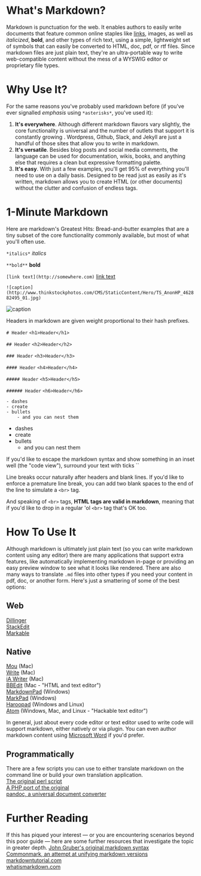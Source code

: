 # What's Markdown?
Markdown is punctuation for the web. It enables authors to easily write documents that feature common online staples like [links](http://google.com), images, as well as *italicized*, **bold**, and other types of rich text, using a simple, lightweight set of symbols that can easily be converted to HTML, doc, pdf, or rtf files. Since markdown files are just plain text, they're an ultra-portable way to write web-compatible content without the mess of a WYSWIG editor or proprietary file types.

# Why Use It?
For the same reasons you've probably used markdown before (if you've ever signalled *emphasis* using `*asterisks*`, you've used it):

1. **It's everywhere**. Although different markdown flavors vary slightly, the core functionality is universal and the number of outlets that support it is constantly growing . Wordpress, Github, Slack, and Jekyll are just a handful of those sites that allow you to write in markdown.  
2. **It's versatile**. Besides blog posts and social media comments, the language can be used for documentation, wikis, books, and anything else that requires a clean but expressive formatting palette.  
3. **It's easy**. With just a few examples, you'll get 95% of everything you'll need to use on a daily basis. Designed to be read just as easily as it's written, markdown allows you to create HTML (or other documents) without the clutter and confusion of endless tags.

# 1-Minute Markdown
Here are markdown's Greatest Hits: Bread-and-butter examples that are a tiny subset of the core functionality commonly available, but most of what you'll often use.

`*italics*` *italics*

`**bold**` **bold**

`[link text](http://somewhere.com)` [link text](http://somewhere.com)

`![caption](http://www.thinkstockphotos.com/CMS/StaticContent/Hero/TS_AnonHP_462882495_01.jpg)`

![caption](http://www.thinkstockphotos.com/CMS/StaticContent/Hero/TS_AnonHP_462882495_01.jpg)

Headers in markdown are given weight proportional to their hash prefixes.

`# Header` `<h1>Header</h1>`

`## Header` `<h2>Header</h2>`

`### Header` `<h3>Header</h3>`

`#### Header` `<h4>Header</h4>`

`##### Header` `<h5>Header</h5>`

`###### Header` `<h6>Header</h6>`

````
- dashes
- create
- bullets
	- and you can nest them
````
- dashes
- create
- bullets
	- and you can nest them

If you'd like to escape the markdown syntax and show something in an inset well (the "code view"), surround your text with ticks ``

Line breaks occur naturally after headers and blank lines. If you'd like to enforce a premature line break, you can add two blank spaces to the end of the line to simulate a `<br>` tag.

And speaking of `<br>` tags, **HTML tags are valid in markdown**, meaning that if you'd like to drop in a regular 'ol `<br>` tag that's OK too.

# How To Use It
Although markdown is ultimately just plain text (so you can write markdown content using any editor) there are many applications that support extra features, like automatically implementing markdown in-page or providing an easy preview window to see what it looks like rendered. There are also many ways to translate `.md` files into other types if you need your content in pdf, doc, or another form. Here's just a smattering of some of the best options:

## Web
[Dillinger](http://dillinger.io/)  
[StackEdit](https://stackedit.io/editor)  
[Markable](https://markable.in/)

## Native
[Mou](http://25.io/mou/) (Mac)  
[Write](http://writeapp.net/) (Mac)  
[iA Writer](https://ia.net/writer/mac) (Mac)  
[BBEdit](http://www.barebones.com/products/bbedit/) (Mac - "HTML and text editor")  
[MarkdownPad](http://www.markdownpad.com/) (Windows)  
[MarkPad](http://code52.org/DownmarkerWPF/) (Windows)  
[Haroopad](http://pad.haroopress.com/) (Windows and Linux)  
[Atom](https://atom.io/) (Windows, Mac, and Linux - "Hackable text editor")

In general, just about every code editor or text editor used to write code will support markdown, either natively or via plugin.  You can even author markdown content using [Microsoft Word](http://www.writage.com/) if you'd prefer.

## Programmatically
There are a few scripts you can use to either translate markdown on the command line or build your own translation application.  
[The original perl script](http://daringfireball.net/projects/markdown/)  
[A PHP port of the original](https://michelf.ca/projects/php-markdown/)  
[pandoc, a universal document converter](http://pandoc.org/)  

# Further Reading
If this has piqued your interest &mdash; or you are encountering scenarios beyond this poor guide &mdash; here are some further resources that investigate the topic in greater depth.
[John Gruber's original markdown syntax](http://daringfireball.net/projects/markdown/syntax)  
[Commonmark, an attempt at unifying markdown versions](http://commonmark.org/)  
[markdowntutorial.com](http://markdowntutorial.com/)  
[whatismarkdown.com](http://whatismarkdown.com/)  
